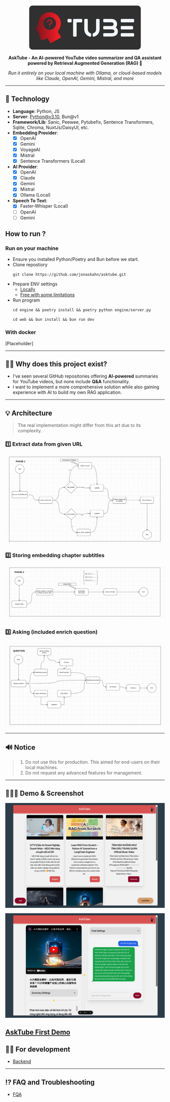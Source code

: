 <p align="center">
  <img src="docs/images/logo.png" alt="AskTube's Logo"/>
</p>
<p align="center">
  <strong>AskTube - An AI-powered YouTube video summarizer and QA assistant powered by Retrieval Augmented Generation (RAG) 🤖</strong>
</p>
<p align="center">
  <i>Run it entirely on your local machine with Ollama, or cloud-based models like Claude, OpenAI, Gemini, Mistral, and more</i>
</p>

---
## 🔨 Technology

- **Language**: Python, JS
- **Server**: Python@v3.10, Bun@v1
- **Framework/Lib**: Sanic, Peewee, Pytubefix, Sentence Transformers, Sqlite, Chroma, NuxtJs/DaisyUI, etc.
- **Embedding Provider**:
  - [x] OpenAI
  - [x] Gemini
  - [x] VoyageAI
  - [x] Mistral
  - [x] Sentence Transformers (Local)
- **AI Provider**:
  - [x] OpenAI
  - [x] Claude
  - [x] Gemini
  - [x] Mistral
  - [x] Ollama (Local)
- **Speech To Text**:
  - [x] Faster-Whisper (Local)
  - [ ] OpenAI
  - [ ] Gemini
 
## How to run ?
### Run on your machine
- Ensure you installed Python/Poetry and Bun before we start.
- Clone repostiory
  ```shell
  git clone https://github.com/jonaskahn/asktube.git
  ```
- Prepare ENV settings 
  - [Locally](/engine#prefer-env-for-running-local)
  - [Free with some limitations](/engine#prefer-env-for-free-with-limitation)
- Run program
  ```shell
  cd engine && poetry install && poetry python engine/server.py
  ```
  ```shell
  cd web && bun install && bun run dev
  ```
### With docker
[Placeholder]

---
## 🤷🏽 Why does this project exist?

- I’ve seen several GitHub repositories offering **AI-powered** summaries for YouTube videos, but none include **Q&A**
  functionality.
- I want to implement a more comprehensive solution while also gaining experience with AI to build my own RAG application.

---

## 💡 Architecture

> The real implementation might differ from this art due to its complexity.

### 1️⃣ Extract data from given URL

![P1.png](docs/images/P1.png)

### 2️⃣ Storing embedding chapter subtitles

![P2.png](docs/images/P2.png)

### 3️⃣ Asking (included enrich question)

![P3.png](docs/images/P3.png)

---

## 🔊 Notice

> 1. Do not use this for production. This aimed for end-users on their local machines.
> 2. Do not request any advanced features for management.

---

## 🏃🏽‍➡️ Demo & Screenshot

<p align="center">
  <img src="docs/images/demo2.png" alt="Demo image 2"/>
</p>

<p align="center">
  <img src="docs/images/demo1.png" alt="Demo image 1"/>
</p>

[AskTube First Demo](https://www.youtube.com/watch?v=TkoxcM6NcB4)
---

## ✍🏿 For development

- [Backend](./engine/README.md)

---

## ⁉️ FAQ and Troubleshooting
- [FQA](./docs/FQA.md)
